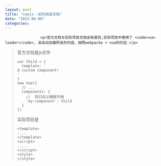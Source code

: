 ```yaml
---
layout: post
title: "vuejs--如何阅读文档"
date: "2022-06-09"
categories: 
---
```


                    <p>官方文档与实际项目文档会有差别,实际项目中使用了 <code>vue-loader</code>, 会自动加载所有的内容，按照webpacke + vue的约定.</p> 
<blockquote> 
 <p>官方文档是js文件</p> 
 <pre><code>var Child = {
  template: '
A custom component!
'
}
new Vue({
  // ...
  components: {
    //  将只在父模板可用
    'my-component': Child
  }
})</code></pre> 
 <p>实际项目是</p> 
 <pre><code>&lt;template&gt;
....
&lt;/template&gt;
&lt;script&gt;
.....
&lt;/script&gt;
&lt;style&gt;
&lt;/style&gt;</code></pre> 
</blockquote>
                

